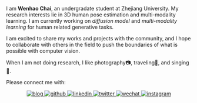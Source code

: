 I am **Wenhao Chai**, an undergradate student at Zhejiang University. My research interests lie in 3D human pose estimation and multi-modality learning. I am currently working on *diffusion model* and *multi-modality learning* for human related generative tasks.

I am excited to share my works and projects with the community, and I hope to collaborate with others in the field to push the boundaries of what is possible with computer vision.

When I am not doing research, I like photography📷, traveling🚗, and singing🎤.

Please connect me with:

<div align="center">
<a href="https://rese1f.github.io/" target="_blank">
<img src=https://img.shields.io/badge/website-%239cf.svg?&style=for-the-badge&logo=github&logoColor=white alt=blog style="margin-bottom: 5px;" />
</a>
<a href="https://github.com/rese1f" target="_blank">
<img src=https://img.shields.io/badge/github-%2324292e.svg?&style=for-the-badge&logo=github&logoColor=white alt=github style="margin-bottom: 5px;" />
</a>
<a href="https://linkedin.com/in/wenhao-chai-658274238/" target="_blank">
<img src=https://img.shields.io/badge/linkedin-%231E77B5.svg?&style=for-the-badge&logo=linkedin&logoColor=white alt=linkedin style="margin-bottom: 5px;" />
</a>
<a href="https://twitter.com/re5e1f" target="_blank">
<img src=https://img.shields.io/badge/twitter-%232E87FB.svg?&style=for-the-badge&logo=twitter&logoColor=white alt=twitter style="margin-bottom: 5px;" />
 <a href="./src/wechat.jpg" target="_blank">
<img src=https://img.shields.io/badge/wechat-%a3c62b.svg?&style=for-the-badge&logo=wechat&logoColor=white alt=wechat style="margin-bottom: 5px;" />
</a>  
<a href="https://www.instagram.com/rese1f/" target="_blank">
<img src=https://img.shields.io/badge/instagram-e1306c.svg?&style=for-the-badge&logo=instagram&logoColor=white alt=instagram style="margin-bottom: 5px;" />
</a>  
</div>  
